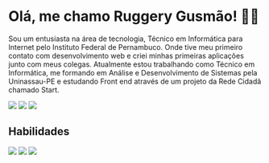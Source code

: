 # Olá, me chamo Ruggery Gusmão! :man_technologist:	

Sou um entusiasta na área de tecnologia, Técnico em Informática para Internet pelo Instituto Federal de Pernambuco. Onde tive meu primeiro contato com desenvolvimento web e criei minhas primeiras aplicações junto com meus colegas. Atualmente estou trabalhando como Técnico em Informática, me formando em Análise e Desenvolvimento de Sistemas pela Uninassau-PE e estudando Front end através de um projeto da Rede Cidadã chamado Start. 

<a href="https://www.linkedin.com/in/ruggerygusmao" target="_blank"><img src="https://img.shields.io/badge/-LinkedIn-%230077B5?style=for-the-badge&logo=linkedin&logoColor=white" target="_blank"></a> 
<a href="https://www.github.com/ruggerygusmao" target="_blank"><img src="https://img.shields.io/badge/GitHub-100000?style=for-the-badge&logo=github&logoColor=white" target="_blank"></a>
<a href="https://www.instagram.com/ruggerygusmao" target="_blank"><img src="https://img.shields.io/badge/Instagram-E4405F?style=for-the-badge&logo=instagram&logoColor=white" target="_blank"></a>

## Habilidades

<img src="https://img.shields.io/badge/HTML5-E34F26?style=for-the-badge&logo=html5&logoColor=white">                                                             <img src="https://img.shields.io/badge/CSS3-1572B6?style=for-the-badge&logo=css3&logoColor=white">                                                               <img src="https://img.shields.io/badge/JavaScript-F7DF1E?style=for-the-badge&logo=javascript&logoColor=black">

